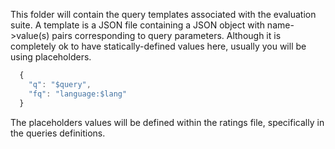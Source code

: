 This folder will contain the query templates associated with the evaluation suite. 
A template is a JSON file containing a JSON object with name->value(s) pairs corresponding to query parameters. 
Although it is completely ok to have statically-defined values here, usually you will be using placeholders.

```javascript
  {
    "q": "$query",
    "fq": "language:$lang"
  }
```
The placeholders values will be defined within the ratings file, specifically in the queries definitions. 